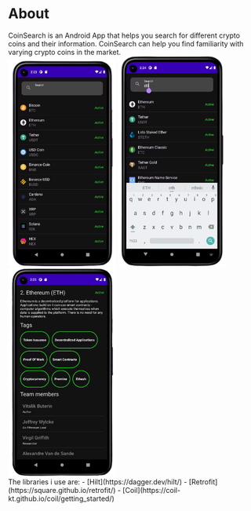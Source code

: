 <h1>About</h1>
CoinSearch is an Android App that helps you search for different crypto coins and their information. CoinSearch can help you find familiarity with varying crypto coins in the market.

<br>

<div style="display:inline-block">
<img src="mockups/crypto-sc-1-removebg-preview.png" width="220">

<img src="mockups/crypto-sc-2-removebg-preview.png" width="220">

<img src="mockups/crypto-sc-3-removebg-preview.png" width="220">

</div>
The libraries i use are: 
- [Hilt](https://dagger.dev/hilt/)
- [Retrofit](https://square.github.io/retrofit/)
- [Coil](https://coil-kt.github.io/coil/getting_started/)
